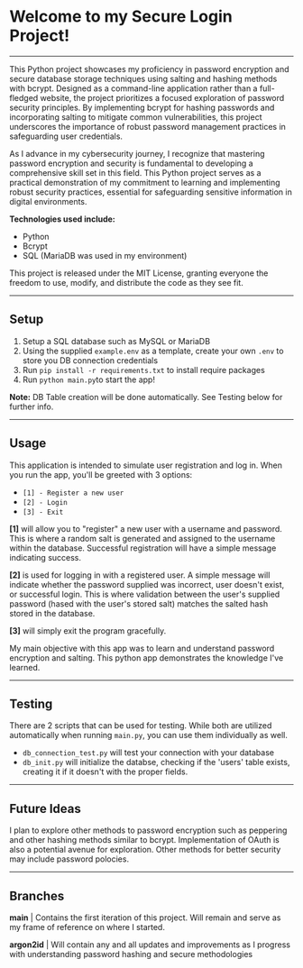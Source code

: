 # Welcome to my Secure Login Project!
___

This Python project showcases my proficiency in password encryption and secure database storage techniques using salting and hashing methods with bcrypt. Designed as a command-line application rather than a full-fledged website, the project prioritizes a focused exploration of password security principles. By implementing bcrypt for hashing passwords and incorporating salting to mitigate common vulnerabilities, this project underscores the importance of robust password management practices in safeguarding user credentials.

As I advance in my cybersecurity journey, I recognize that mastering password encryption and security is fundamental to developing a comprehensive skill set in this field. This Python project serves as a practical demonstration of my commitment to learning and implementing robust security practices, essential for safeguarding sensitive information in digital environments.

**Technologies used include:**
- Python
- Bcrypt
- SQL (MariaDB was used in my environment)

This project is released under the MIT License, granting everyone the freedom to use, modify, and distribute the code as they see fit.
___
## Setup
1. Setup a SQL database such as MySQL or MariaDB
2. Using the supplied `example.env` as a template, create your own `.env` to store you DB connection credentials
3. Run `pip install -r requirements.txt` to install require packages
4. Run `python main.py`to start the app!
   
**Note:**
DB Table creation will be done automatically. See Testing below for further info.
___
## Usage
This application is intended to simulate user registration and log in. When you run the app, you'll be greeted with 3 options:
- `[1] - Register a new user`
- `[2] - Login`
- `[3] - Exit`

**[1]** will allow you to "register" a new user with a username and password. This is where a random salt is generated and assigned to the username within the database. Successful registration will have a simple message indicating success.

**[2]** is used for logging in with a registered user. A simple message will indicate whether the password supplied was incorrect, user doesn't exist, or successful login. This is where validation between the user's supplied password (hased with the user's stored salt) matches the salted hash stored in the database.

**[3]** will simply exit the program gracefully.

My main objective with this app was to learn and understand password encryption and salting. This python app demonstrates the knowledge I've learned.
___
## Testing
There are 2 scripts that can be used for testing. While both are utilized automatically when running `main.py`, you can use them individually as well.

- `db_connection_test.py` will test your connection with your database
- `db_init.py` will initialize the databse, checking if the 'users' table exists, creating it if it doesn't with the proper fields.
___
## Future Ideas
I plan to explore other methods to password encryption such as peppering and other hashing methods similar to bcrypt. Implementation of OAuth is also a potential avenue for exploration. Other methods for better security may include password polocies.
___
## Branches
**main** | Contains the first iteration of this project. Will remain and serve as my frame of reference on where I started.

**argon2id** | Will contain any and all updates and improvements as I progress with understanding password hashing and secure methodologies